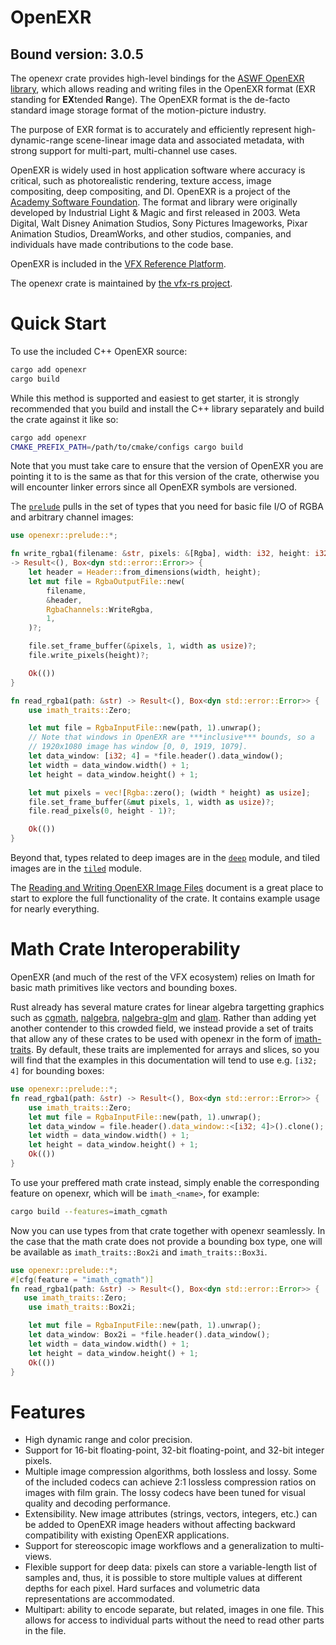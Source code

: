 # OpenEXR

## Bound version: 3.0.5

The openexr crate provides high-level bindings for the [ASWF OpenEXR library](https://github.com/AcademySoftwareFoundation/openexr),
which allows reading and writing files in the OpenEXR format (EXR standing
for **EX**tended **R**ange). The OpenEXR format is the de-facto standard
image storage format of the motion-picture industry.

The purpose of EXR format is to accurately and efficiently represent high-dynamic-range scene-linear image data and associated metadata, with strong support for multi-part, multi-channel use cases.

OpenEXR is widely used in host application software where accuracy is critical, such as photorealistic rendering, texture access, image compositing, deep compositing, and DI.
OpenEXR is a project of the [Academy Software Foundation](https://www.aswf.io/). The format and library were originally developed by Industrial Light & Magic and first released in 2003. Weta Digital, Walt Disney Animation Studios, Sony Pictures Imageworks, Pixar Animation Studios, DreamWorks, and other studios, companies, and individuals have made contributions to the code base.

OpenEXR is included in the [VFX Reference Platform](https://vfxplatform.com/).

The openexr crate is maintained by [the vfx-rs project](https://github.com/vfx-rs).

# Quick Start

To use the included C++ OpenEXR source:

```bash
cargo add openexr
cargo build
```

While this method is supported and easiest to get starter, it is strongly 
recommended that you build and install the C++ library separately and build
the crate against it like so:

```bash
cargo add openexr
CMAKE_PREFIX_PATH=/path/to/cmake/configs cargo build
```

Note that you must take care to ensure that the version of OpenEXR you are
pointing it to is the same as that for this version of the crate, otherwise
you will encounter linker errors since all OpenEXR symbols are versioned.

The [`prelude`](crate::prelude) pulls in the set of types that you
need for basic file I/O of RGBA and arbitrary channel images:

```rust
use openexr::prelude::*;

fn write_rgba1(filename: &str, pixels: &[Rgba], width: i32, height: i32)
-> Result<(), Box<dyn std::error::Error>> {
    let header = Header::from_dimensions(width, height);
    let mut file = RgbaOutputFile::new(
        filename,
        &header,
        RgbaChannels::WriteRgba,
        1,
    )?;

    file.set_frame_buffer(&pixels, 1, width as usize)?;
    file.write_pixels(height)?;

    Ok(())
}

fn read_rgba1(path: &str) -> Result<(), Box<dyn std::error::Error>> {
    use imath_traits::Zero;

    let mut file = RgbaInputFile::new(path, 1).unwrap();
    // Note that windows in OpenEXR are ***inclusive*** bounds, so a
    // 1920x1080 image has window [0, 0, 1919, 1079].
    let data_window: [i32; 4] = *file.header().data_window();
    let width = data_window.width() + 1;
    let height = data_window.height() + 1;

    let mut pixels = vec![Rgba::zero(); (width * height) as usize];
    file.set_frame_buffer(&mut pixels, 1, width as usize)?;
    file.read_pixels(0, height - 1)?;

    Ok(())
}
```

Beyond that, types related to deep images are in the [`deep`](crate::deep)
module, and tiled images are in the [`tiled`](crate::tiled) module.

The [Reading and Writing OpenEXR Image Files](crate::doc::reading_and_writing_image_files)
document is a great place to start to explore the full functionality of the
crate. It contains example usage for nearly everything.

# Math Crate Interoperability
OpenEXR (and much of the rest of the VFX ecosystem) relies on Imath for basic
math primitives like vectors and bounding boxes.

Rust already has several mature crates for linear algebra targetting graphics
such as [cgmath](https://crates.io/crates/cgmath), [nalgebra](https://crates.io/crates/nalgebra), [nalgebra-glm](https://crates.io/crates/nalgebra-glm) and [glam](https://crates.io/crates/glam). Rather than adding yet another
contender to this crowded field, we instead provide a set of traits that allow
any of these crates to be used with openexr in the form of [imath-traits](https://crates.io/crates/imath-traits). By default, these traits are implemented for arrays and slices, so you will find that the examples in this documentation will tend to use e.g. `[i32; 4]` for bounding boxes:

```rust
use openexr::prelude::*;
fn read_rgba1(path: &str) -> Result<(), Box<dyn std::error::Error>> {
    use imath_traits::Zero;
    let mut file = RgbaInputFile::new(path, 1).unwrap();
    let data_window = file.header().data_window::<[i32; 4]>().clone();
    let width = data_window.width() + 1;
    let height = data_window.height() + 1;
    Ok(())
}
```

To use your preffered math crate instead, simply enable the corresponding feature on openexr,
which will be `imath_<name>`, for example:

```bash
cargo build --features=imath_cgmath
```

Now you can use types from that crate together with openexr seamlessly. In
the case that the math crate does not provide a bounding box type, one will
be available as `imath_traits::Box2i` and `imath_traits::Box3i`.

```rust
use openexr::prelude::*;
#[cfg(feature = "imath_cgmath")]
fn read_rgba1(path: &str) -> Result<(), Box<dyn std::error::Error>> {
   use imath_traits::Zero;
    use imath_traits::Box2i;

    let mut file = RgbaInputFile::new(path, 1).unwrap();
    let data_window: Box2i = *file.header().data_window();
    let width = data_window.width() + 1;
    let height = data_window.height() + 1;
    Ok(())
}
```

# Features
* High dynamic range and color precision.
* Support for 16-bit floating-point, 32-bit floating-point, and 32-bit integer pixels.
* Multiple image compression algorithms, both lossless and lossy. Some of the included codecs can achieve 2:1 lossless compression ratios on images with film grain. The lossy codecs have been tuned for visual quality and decoding performance.
* Extensibility. New image attributes (strings, vectors, integers, etc.) can be added to OpenEXR image headers without affecting backward compatibility with existing OpenEXR applications.
* Support for stereoscopic image workflows and a generalization to multi-views.
* Flexible support for deep data: pixels can store a variable-length list of samples and, thus, it is possible to store multiple values at different depths for each pixel. Hard surfaces and volumetric data representations are accommodated.
* Multipart: ability to encode separate, but related, images in one file. This allows for access to individual parts without the need to read other parts in the file.



